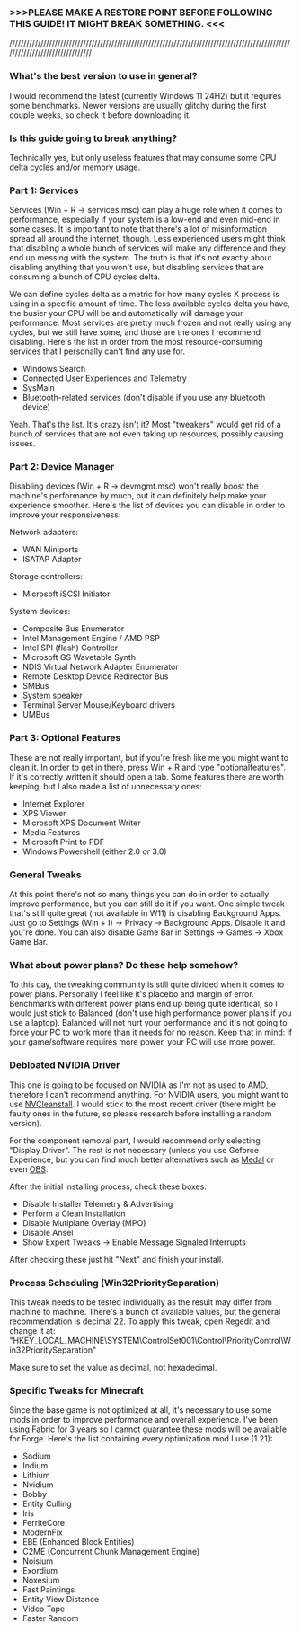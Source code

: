 ### >>>PLEASE MAKE A RESTORE POINT BEFORE FOLLOWING THIS GUIDE! IT MIGHT BREAK SOMETHING. <<<

////////////////////////////////////////////////////////////////////////////////////////////////////////////////////////////////

### What's the best version to use in general?

I would recommend the latest (currently Windows 11 24H2) but it requires some benchmarks. Newer versions are usually glitchy during the first couple weeks, so check it before downloading it.

### Is this guide going to break anything?

Technically yes, but only useless features that may consume some CPU delta cycles and/or memory usage.

### Part 1: Services

Services (Win + R -> services.msc) can play a huge role when it comes to performance, especially if your system is a low-end and even mid-end in some cases. It is important to note that there's a lot of misinformation spread all around the internet, though. Less experienced users might think that disabling a whole bunch of services will make any difference and they end up messing with the system. The truth is that it's not exactly about disabling anything that you won't use, but disabling services that are consuming a bunch of CPU cycles delta. 

We can define cycles delta as a metric for how many cycles X process is using in a specific amount of time. The less available cycles delta you have, the busier your CPU will be and automatically will damage your performance. Most services are pretty much frozen and not really using any cycles, but we still have some, and those are the ones I recommend disabling. Here's the list in order from the most resource-consuming services that I personally can't find any use for. 

- Windows Search
- Connected User Experiences and Telemetry
- SysMain 
- Bluetooth-related services (don't disable if you use any bluetooth device)

Yeah. That's the list. It's crazy isn't it? Most "tweakers" would get rid of a bunch of services that are not even taking up resources, possibly causing issues. 

### Part 2: Device Manager 

Disabling devices (Win + R -> devmgmt.msc) won't really boost the machine's performance by much, but it can definitely help make your experience smoother. Here's the list of devices you can disable in order to improve your responsiveness:

Network adapters:
- WAN Miniports 
- ISATAP Adapter

Storage controllers: 
- Microsoft iSCSI Initiator

System devices:
- Composite Bus Enumerator
- Intel Management Engine / AMD PSP
- Intel SPI (flash) Controller
- Microsoft GS Wavetable Synth
- NDIS Virtual Network Adapter Enumerator
- Remote Desktop Device Redirector Bus
- SMBus
- System speaker
- Terminal Server Mouse/Keyboard drivers
- UMBus

### Part 3: Optional Features

These are not really important, but if you're fresh like me you might want to clean it. In order to get in there, press Win + R and type "optionalfeatures". If it's correctly written it should open a tab. Some features there are worth keeping, but I also made a list of unnecessary ones:

- Internet Explorer
- XPS Viewer
- Microsoft XPS Document Writer
- Media Features
- Microsoft Print to PDF 
- Windows Powershell (either 2.0 or 3.0)

### General Tweaks

At this point there's not so many things you can do in order to actually improve performance, but you can still do it if you want. One simple tweak that's still quite great (not available in W11) is disabling Background Apps. Just go to Settings (Win + I) -> Privacy -> Background Apps. Disable it and you're done. You can also disable Game Bar in Settings -> Games -> Xbox Game Bar.

### What about power plans? Do these help somehow?

To this day, the tweaking community is still quite divided when it comes to power plans. Personally I feel like it's placebo and margin of error. Benchmarks with different power plans end up being quite identical, so I would just stick to Balanced (don't use high performance power plans if you use a laptop). Balanced will not hurt your performance and it's not going to force your PC to work more than it needs for no reason. Keep that in mind: if your game/software requires more power, your PC will use more power. 

### Debloated NVIDIA Driver

This one is going to be focused on NVIDIA as I'm not as used to AMD, therefore I can't recommend anything. For NVIDIA users, you might want to use [NVCleanstall](https://www.techpowerup.com/download/techpowerup-nvcleanstall/). I would stick to the most recent driver (there might be faulty ones in the future, so please research before installing a random version). 

For the component removal part, I would recommend only selecting "Display Driver". The rest is not necessary (unless you use Geforce Experience, but you can find much better alternatives such as [Medal](https://medal.tv/) or even [OBS](https://obsproject.com/download). 

After the initial installing process, check these boxes: 

- Disable Installer Telemetry & Advertising 
- Perform a Clean Installation
- Disable Mutiplane Overlay (MPO)
- Disable Ansel
- Show Expert Tweaks -> Enable Message Signaled Interrupts 

After checking these just hit "Next" and finish your install. 

### Process Scheduling (Win32PrioritySeparation)

This tweak needs to be tested individually as the result may differ from machine to machine. There's a bunch of available values, but the general recommendation is decimal 22. To apply this tweak, open Regedit and change it at: "HKEY_LOCAL_MACHINE\SYSTEM\ControlSet001\Control\PriorityControl\Win32PrioritySeparation"

Make sure to set the value as decimal, not hexadecimal. 

### Specific Tweaks for Minecraft

Since the base game is not optimized at all, it's necessary to use some mods in order to improve performance and overall experience. I've been using Fabric for 3 years so I cannot guarantee these mods will be available for Forge. Here's the list containing every optimization mod I use (1.21):

- Sodium
- Indium
- Lithium
- Nvidium
- Bobby
- Entity Culling 
- Iris 
- FerriteCore
- ModernFix
- EBE (Enhanced Block Entities)
- C2ME (Concurrent Chunk Management Engine)
- Noisium
- Exordium
- Noxesium
- Fast Paintings
- Entity View Distance
- Video Tape
- Faster Random 








